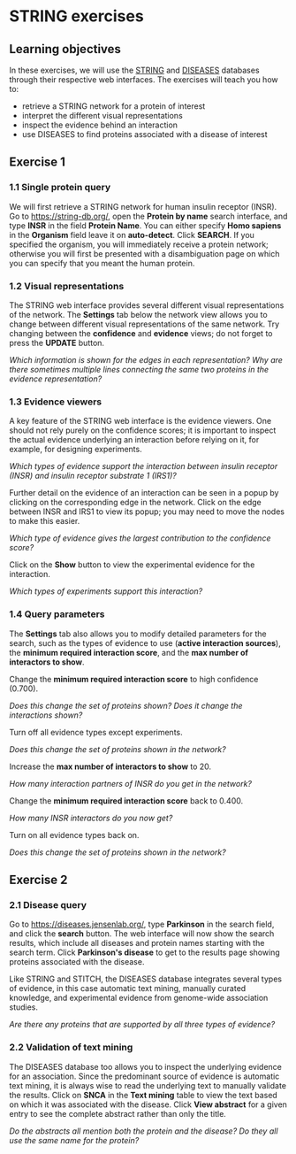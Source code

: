 # STRING exercises

## Learning objectives

In these exercises, we will use the [STRING](https://string-db.org/) and [DISEASES](https://diseases.jensenlab.org/) databases through their respective web interfaces. The exercises will teach you how to:

* retrieve a STRING network for a protein of interest
* interpret the different visual representations
* inspect the evidence behind an interaction
* use DISEASES to find proteins associated with a disease of interest

## Exercise 1

### 1.1 Single protein query

We will first retrieve a STRING network for human insulin receptor (INSR). Go to <https://string-db.org/>, open the **Protein by name** search interface, and type **INSR** in the field **Protein Name**. You can either specify **Homo sapiens** in the **Organism** field leave it on **auto-detect**. Click **SEARCH**. If you specified the organism, you will immediately receive a protein network; otherwise you will first be presented with a disambiguation page on which you can specify that you meant the human protein.

### 1.2 Visual representations

The STRING web interface provides several different visual representations of the network. The **Settings** tab below the network view allows you to change between different visual representations of the same network. Try changing between the **confidence** and **evidence** views; do not forget to press the **UPDATE** button.

_Which information is shown for the edges in each representation? Why are there sometimes multiple lines connecting the same two proteins in the evidence representation?_

### 1.3 Evidence viewers

A key feature of the STRING web interface is the evidence viewers. One should not rely purely on the confidence scores; it is important to inspect the actual evidence underlying an interaction before relying on it, for example, for designing experiments.

_Which types of evidence support the interaction between insulin receptor (INSR) and insulin receptor substrate 1 (IRS1)?_

Further detail on the evidence of an interaction can be seen in a popup by clicking on the corresponding edge in the network. Click on the edge between INSR and IRS1 to view its popup; you may need to move the nodes to make this easier.

_Which type of evidence gives the largest contribution to the confidence score?_

Click on the **Show** button to view the experimental evidence for the interaction.

_Which types of experiments support this interaction?_

### 1.4 Query parameters

The **Settings** tab also allows you to modify detailed parameters for the search, such as the types of evidence to use (**active interaction sources**), the **minimum required interaction score**, and the **max number of interactors to show**.

Change the **minimum required interaction score** to high confidence (0.700).

_Does this change the set of proteins shown? Does it change the interactions shown?_

Turn off all evidence types except experiments.

_Does this change the set of proteins shown in the network?_

Increase the **max number of interactors to show** to 20.

_How many interaction partners of INSR do you get in the network?_

Change the **minimum required interaction score** back to 0.400.

_How many INSR interactors do you now get?_

Turn on all evidence types back on.

_Does this change the set of proteins shown in the network?_

## Exercise 2

### 2.1 Disease query

Go to <https://diseases.jensenlab.org/>, type **Parkinson** in the search field, and click the **search** button. The web interface will now show the search results, which include all diseases and protein names starting with the search term. Click **Parkinson's disease** to get to the results page showing proteins associated with the disease.

Like STRING and STITCH, the DISEASES database integrates several types of evidence, in this case automatic text mining, manually curated knowledge, and experimental evidence from genome-wide association studies.

_Are there any proteins that are supported by all three types of evidence?_

### 2.2 Validation of text mining

The DISEASES database too allows you to inspect the underlying evidence for an association. Since the predominant source of evidence is automatic text mining, it is always wise to read the underlying text to manually validate the results. Click on **SNCA** in the **Text mining** table to view the text based on which it was associated with the disease. Click **View abstract** for a given entry to see the complete abstract rather than only the title.

_Do the abstracts all mention both the protein and the disease? Do they all use the same name for the protein?_
